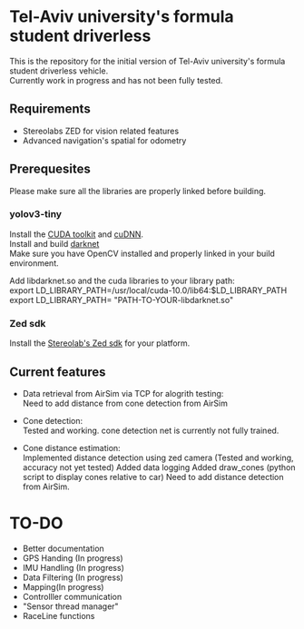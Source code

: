 # Tel-Aviv university's formula student driverless 
This is the repository for the initial version of Tel-Aviv university's formula student driverless vehicle.  
Currently work in progress and has not been fully tested.

## Requirements  
- Stereolabs ZED for vision related features  
- Advanced navigation's spatial for odometry

## Prerequesites  
Please make sure all the libraries are properly linked before building.   

### yolov3-tiny  
Install the [CUDA toolkit](https://developer.nvidia.com/cuda-downloads) and [cuDNN](https://developer.nvidia.com/cudnn).  
Install and build [darknet](https://github.com/AlexeyAB/darknet#how-to-compile-on-linux)  
Make sure you have OpenCV installed and properly linked in your build environment.  

Add libdarknet.so and the cuda libraries to your library path:  
export LD_LIBRARY_PATH=/usr/local/cuda-10.0/lib64:$LD_LIBRARY_PATH  
export LD_LIBRARY_PATH= "PATH-TO-YOUR-libdarknet.so"   

### Zed sdk
Install the [Stereolab's Zed sdk](https://www.stereolabs.com/developers/release/) for your platform.  

## Current features 
- Data retrieval from AirSim via TCP for alogrith testing:  
  Need to add distance from cone detection from AirSim  

- Cone detection:  
  Tested and working. cone detection net is currently not fully trained.  

- Cone distance estimation:   
  Implemented distance detection using zed camera (Tested and working, accuracy not yet tested) 
  Added data logging
  Added draw_cones (python script  to display cones relative to car)
  Need to add distance detection from AirSim.  

# TO-DO   
- Better documentation
- GPS Handing (In progress)
- IMU Handling (In progress)
- Data Filtering (In progress)
- Mapping(In progress)
- Controlller communication
- "Sensor thread manager"
- RaceLine functions

